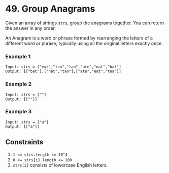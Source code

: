 # 49. Group Anagrams

Given an array of strings `strs`, group the anagrams together. 
You can return the answer in any order.

An Anagram is a word or phrase formed by rearranging the letters 
of a different word or phrase, typically using all the original 
letters exactly once.

### Example 1
```
Input: strs = ["eat","tea","tan","ate","nat","bat"]
Output: [["bat"],["nat","tan"],["ate","eat","tea"]]
```

### Example 2
```
Input: strs = [""]
Output: [[""]]
```

### Example 3
```
Input: strs = ["a"]
Output: [["a"]]
```

## Constraints 
1. `1 <= strs.length <= 10^4`
2. `0 <= strs[i].length <= 100` 
3. `strs[i]` consists of lowercase English letters.
